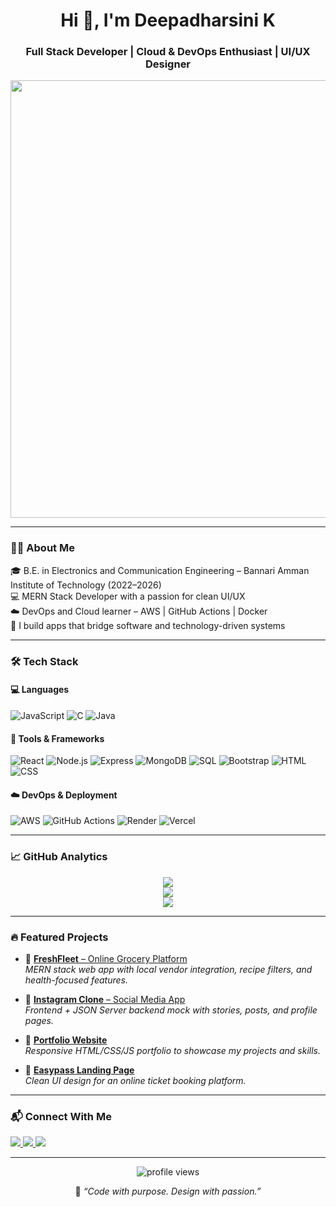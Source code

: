 <h1 align="center">Hi 👋, I'm Deepadharsini K</h1>
<h3 align="center">Full Stack Developer | Cloud & DevOps Enthusiast | UI/UX Designer</h3>
<p align="center">
  <img src="https://media.giphy.com/media/3ohs4BSacFKI7A717y/giphy.gif" width="700"/>
</p>

---

### 👩‍💻 About Me

🎓 B.E. in Electronics and Communication Engineering – Bannari Amman Institute of Technology (2022–2026)  
💻 MERN Stack Developer with a passion for clean UI/UX  
☁️ DevOps and Cloud learner – AWS | GitHub Actions | Docker  
🎯 I build apps that bridge software and technology-driven systems  

---

### 🛠️ Tech Stack

#### 💻 Languages
![JavaScript](https://img.shields.io/badge/-JavaScript-F7DF1E?style=flat-square&logo=javascript&logoColor=black)
![C](https://img.shields.io/badge/-C-00599C?style=flat-square&logo=c&logoColor=white)
![Java](https://img.shields.io/badge/-Java-007396?style=flat-square&logo=java&logoColor=white)

#### 🧰 Tools & Frameworks
![React](https://img.shields.io/badge/-React-61DAFB?style=flat-square&logo=react&logoColor=black)
![Node.js](https://img.shields.io/badge/-Node.js-339933?style=flat-square&logo=node.js&logoColor=white)
![Express](https://img.shields.io/badge/-Express-black?style=flat-square&logo=express&logoColor=white)
![MongoDB](https://img.shields.io/badge/-MongoDB-47A248?style=flat-square&logo=mongodb&logoColor=white)
![SQL](https://img.shields.io/badge/-SQL-4479A1?style=flat-square&logo=mysql&logoColor=white)
![Bootstrap](https://img.shields.io/badge/-Bootstrap-563D7C?style=flat-square&logo=bootstrap&logoColor=white)
![HTML](https://img.shields.io/badge/-HTML5-E34F26?style=flat-square&logo=html5&logoColor=white)
![CSS](https://img.shields.io/badge/-CSS3-1572B6?style=flat-square&logo=css3&logoColor=white)

#### ☁️ DevOps & Deployment
![AWS](https://img.shields.io/badge/-AWS-232F3E?style=flat-square&logo=amazon-aws&logoColor=white)
![GitHub Actions](https://img.shields.io/badge/-GitHub%20Actions-2088FF?style=flat-square&logo=github-actions&logoColor=white)
![Render](https://img.shields.io/badge/-Render-46E3B7?style=flat-square&logo=render&logoColor=black)
![Vercel](https://img.shields.io/badge/-Vercel-000?style=flat-square&logo=vercel&logoColor=white)

---

### 📈 GitHub Analytics

<p align="center">
  <img src="https://github-readme-stats.vercel.app/api?username=deepadharsini&show_icons=true&theme=tokyonight" />
  <br />
  <img src="https://github-readme-stats.vercel.app/api/top-langs/?username=deepadharsini&layout=compact&theme=tokyonight" />
  <br />
  <img src="https://github-readme-streak-stats.herokuapp.com/?user=deepadharsini&theme=tokyonight" />
</p>

---

### 🔥 Featured Projects

- 🚀 [**FreshFleet** – Online Grocery Platform](https://freshfleet.vercel.app)  
  *MERN stack web app with local vendor integration, recipe filters, and health-focused features.*

- 📸 [**Instagram Clone** – Social Media App](https://instagram-clone-mauve-seven-17.vercel.app)  
  *Frontend + JSON Server backend mock with stories, posts, and profile pages.*

- 💼 [**Portfolio Website**](#)  
  *Responsive HTML/CSS/JS portfolio to showcase my projects and skills.*

- 🎫 [**Easypass Landing Page**](#)  
  *Clean UI design for an online ticket booking platform.*

---

### 📬 Connect With Me

<p>
  <a href="https://www.linkedin.com/in/deepadharsinik" target="_blank">
    <img src="https://img.shields.io/badge/-LinkedIn-blue?style=for-the-badge&logo=linkedin&logoColor=white"/>
  </a>
  <a href="https://github.com/deepadharsini" target="_blank">
    <img src="https://img.shields.io/badge/-GitHub-black?style=for-the-badge&logo=github&logoColor=white"/>
  </a>
  <a href="https://leetcode.com/u/deepadharsini_1203/" target="_blank">
    <img src="https://img.shields.io/badge/-LeetCode-orange?style=for-the-badge&logo=leetcode&logoColor=white"/>
  </a>
</p>

---

<p align="center">
  <img src="https://komarev.com/ghpvc/?username=deepadharsini&label=Profile%20Views&color=ff69b4&style=flat-square" alt="profile views" />
</p>

<p align="center">🧠 <i>“Code with purpose. Design with passion.”</i></p>
